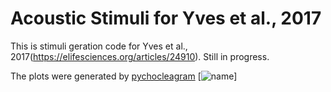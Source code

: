 # Acoustic Stimuli for Yves et al., 2017

This is stimuli geration code for Yves et al., 2017(https://elifesciences.org/articles/24910).
Still in progress.

The plots were generated by [pychocleagram](https://github.com/mcdermottLab/pycochleagram)
[![name](https://github.com/SoanKim/Complex_Acoustic_Stimuli_Generation/blob/main/Cochleagram%20of%20the%20stimuli.png)]
